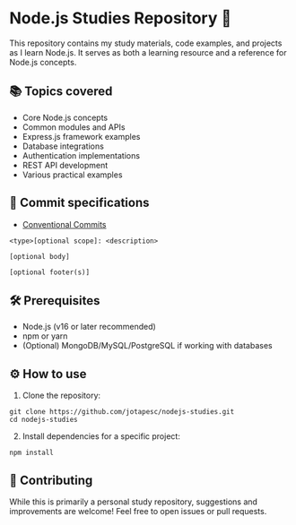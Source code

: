 # Node.js Studies Repository 🚀  

This repository contains my study materials, code examples, and projects as I learn Node.js. It serves as both a learning resource and a reference for Node.js concepts.

## 📚 Topics covered
- Core Node.js concepts
- Common modules and APIs
- Express.js framework examples
- Database integrations
- Authentication implementations
- REST API development
- Various practical examples

## 📝 Commit specifications
- [Conventional Commits](https://www.conventionalcommits.org/en/v1.0.0/) 

```
<type>[optional scope]: <description>

[optional body]

[optional footer(s)]
```

## 🛠️ Prerequisites
- Node.js (v16 or later recommended)
- npm or yarn
- (Optional) MongoDB/MySQL/PostgreSQL if working with databases

## ⚙️ How to use  
1. Clone the repository:
```
git clone https://github.com/jotapesc/nodejs-studies.git
cd nodejs-studies
```
2. Install dependencies for a specific project:
```
npm install
```

## 🤝 Contributing
While this is primarily a personal study repository, suggestions and improvements are welcome! Feel free to open issues or pull requests.
